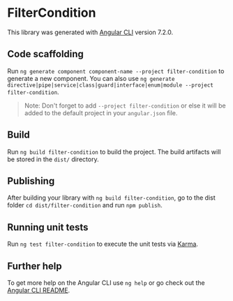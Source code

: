 # FilterCondition

This library was generated with [Angular CLI](https://github.com/angular/angular-cli) version 7.2.0.

## Code scaffolding

Run `ng generate component component-name --project filter-condition` to generate a new component. You can also use `ng generate directive|pipe|service|class|guard|interface|enum|module --project filter-condition`.
> Note: Don't forget to add `--project filter-condition` or else it will be added to the default project in your `angular.json` file. 

## Build

Run `ng build filter-condition` to build the project. The build artifacts will be stored in the `dist/` directory.

## Publishing

After building your library with `ng build filter-condition`, go to the dist folder `cd dist/filter-condition` and run `npm publish`.

## Running unit tests

Run `ng test filter-condition` to execute the unit tests via [Karma](https://karma-runner.github.io).

## Further help

To get more help on the Angular CLI use `ng help` or go check out the [Angular CLI README](https://github.com/angular/angular-cli/blob/master/README.md).
